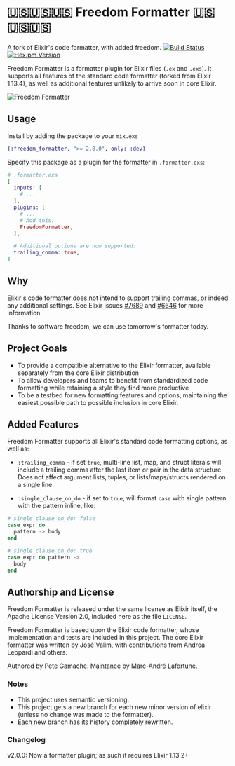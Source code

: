 # 🇺🇸🇺🇸🇺🇸 Freedom Formatter 🇺🇸🇺🇸🇺🇸

A fork of Elixir's code formatter, with added freedom.
[![Build Status](https://travis-ci.org/gamache/freedom_formatter.svg?branch=master)](https://travis-ci.org/gamache/freedom_formatter) [![Hex.pm Version](http://img.shields.io/hexpm/v/freedom_formatter.svg?style=flat)](https://hex.pm/packages/freedom_formatter)

Freedom Formatter is a formatter plugin for Elixir files (`.ex` and `.exs`).
It supports all features of the standard code formatter (forked from Elixir 1.13.4),
as well as additional features unlikely to arrive soon in core Elixir.

<img src="https://gamache.github.io/images/freedom-formatter.jpg"
alt="Freedom Formatter">

## Usage

Install by adding the package to your `mix.exs`

```elixir
{:freedom_formatter, ">= 2.0.0", only: :dev}
```

Specify this package as a plugin for the formatter in `.formatter.exs`:

```elixir
# .formatter.exs
[
  inputs: [
    # ...
  ],
  plugins: [
    # ...
    # Add this:
    FreedomFormatter,
  ],

  # Additional options are now supported:
  trailing_comma: true,
]
```

## Why

Elixir's code formatter does not intend to support trailing commas,
or indeed any additional settings.
See Elixir issues [#7689](https://github.com/elixir-lang/elixir/pull/7689)
and [#6646](https://github.com/elixir-lang/elixir/issues/6646) for more
information.

Thanks to software freedom, we can use tomorrow's formatter today.

## Project Goals

* To provide a compatible alternative to the Elixir formatter,
  available separately from the core Elixir distribution
* To allow developers and teams to benefit from standardized code
  formatting while retaining a style they find more productive
* To be a testbed for new formatting features and options,
  maintaining the easiest possible path to possible inclusion in
  core Elixir.

## Added Features

Freedom Formatter supports all Elixir's standard code formatting
options, as well as:

* `:trailing_comma` - if set `true`, multi-line list, map, and
  struct literals will include a trailing comma after the last item
  or pair in the data structure. Does not affect argument lists,
  tuples, or lists/maps/structs rendered on a single line.

* `:single_clause_on_do` - if set to `true`, will format `case` with single pattern with the pattern inline, like:

```elixir
# single_clause_on_do: false
case expr do
  pattern -> body
end

# single_clause_on_do: true
case expr do pattern ->
  body
end
```

## Authorship and License

Freedom Formatter is released under the same license as Elixir itself,
the Apache License Version 2.0, included here as the file `LICENSE`.

Freedom Formatter is based upon the Elixir code formatter, whose
implementation and tests are included in this project.
The core Elixir formatter was written by José Valim, with
contributions from Andrea Leopardi and others.

Authored by Pete Gamache.
Maintance by Marc-André Lafortune.

### Notes

* This project uses semantic versioning.
* This project gets a new branch for each new minor version of elixir (unless no change was made to the formatter).
* Each new branch has its history completely rewritten.

### Changelog

v2.0.0: Now a formatter plugin; as such it requires Elixir 1.13.2+
